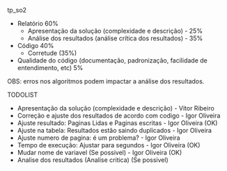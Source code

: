 tp_so2

* Relatório 60%
    - Apresentação da solução (complexidade e descrição) - 25%
    - Análise dos resultados (análise crítica dos resultados) - 35%
* Código 40%
    - Corretude (35%)
* Qualidade do código (documentação, padronização, facilidade de entendimento, etc) 5%

OBS: erros nos algoritmos podem impactar a análise dos resultados.

TODOLIST
- Apresentação da solução (complexidade e descrição) - Vitor Ribeiro
- Correção e ajuste dos resultados de acordo com codigo - Igor Oliveira
- Ajuste resultado: Paginas Lidas e Paginas escritas - Igor Oliveira (OK)
- Ajuste na tabela: Resultados estão saindo duplicados - Igor Oliveira
- Ajuste numero de pagina: é um problema? - Igor Oliveira
- Tempo de execução: Ajustar para segundos - Igor Oliveira (OK)
- Mudar nome de variavel (Se possivel) - Igor Oliveira (OK)
- Analise dos resultados (Analise critica) (Se possivel)
